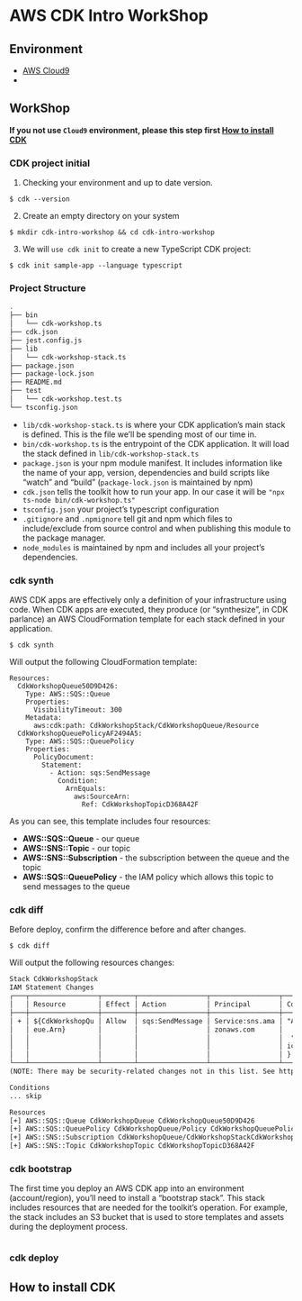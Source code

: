# AWS CDK Intro WorkShop

## Environment

- [AWS Cloud9](https://aws.amazon.com/cloud9/)
-

## WorkShop

**If you not use `Cloud9` environment, please this step first [How to install CDK](how-to-install-cdk)**

### CDK project initial 

1. Checking your environment and up to date version.

```
$ cdk --version
```

2. Create an empty directory on your system

```
$ mkdir cdk-intro-workshop && cd cdk-intro-workshop
```

3. We will `use cdk init` to create a new TypeScript CDK project:

```
$ cdk init sample-app --language typescript
```

### Project Structure

```bash
.
├── bin
│   └── cdk-workshop.ts
├── cdk.json
├── jest.config.js
├── lib
│   └── cdk-workshop-stack.ts
├── package.json
├── package-lock.json
├── README.md
├── test
│   └── cdk-workshop.test.ts
└── tsconfig.json
```

- `lib/cdk-workshop-stack.ts` is where your CDK application’s main stack is defined. This is the file we’ll be spending most of our time in.
- `bin/cdk-workshop.ts` is the entrypoint of the CDK application. It will load the stack defined in `lib/cdk-workshop-stack.ts`
- `package.json` is your npm module manifest. It includes information like the name of your app, version, dependencies and build scripts like “watch” and “build” (`package-lock.json` is maintained by npm)
- `cdk.json` tells the toolkit how to run your app. In our case it will be `"npx ts-node bin/cdk-workshop.ts"`
- `tsconfig.json` your project’s typescript configuration
- `.gitignore` and `.npmignore` tell git and npm which files to include/exclude from source control and when publishing this module to the package manager.
- `node_modules` is maintained by npm and includes all your project’s dependencies.

### cdk synth

AWS CDK apps are effectively only a definition of your infrastructure using code. When CDK apps are executed, they produce (or “synthesize”, in CDK parlance) an AWS CloudFormation template for each stack defined in your application.

```
$ cdk synth
```

Will output the following CloudFormation template:

```
Resources:
  CdkWorkshopQueue50D9D426:
    Type: AWS::SQS::Queue
    Properties:
      VisibilityTimeout: 300
    Metadata:
      aws:cdk:path: CdkWorkshopStack/CdkWorkshopQueue/Resource
  CdkWorkshopQueuePolicyAF2494A5:
    Type: AWS::SQS::QueuePolicy
    Properties:
      PolicyDocument:
        Statement:
          - Action: sqs:SendMessage
            Condition:
              ArnEquals:
                aws:SourceArn:
                  Ref: CdkWorkshopTopicD368A42F
```

As you can see, this template includes four resources:

- **AWS::SQS::Queue** - our queue
- **AWS::SNS::Topic** - our topic
- **AWS::SNS::Subscription** - the subscription between the queue and the topic
- **AWS::SQS::QueuePolicy** - the IAM policy which allows this topic to send messages to the queue

### cdk diff

Before deploy, confirm the difference before and after changes.

```
$ cdk diff
```

Will output the following resources changes:

```diff
Stack CdkWorkshopStack
IAM Statement Changes
┌───┬─────────────────┬────────┬─────────────────┬─────────────────┬────────────────────┐
│   │ Resource        │ Effect │ Action          │ Principal       │ Condition          │
├───┼─────────────────┼────────┼─────────────────┼─────────────────┼────────────────────┤
│ + │ ${CdkWorkshopQu │ Allow  │ sqs:SendMessage │ Service:sns.ama │ "ArnEquals": {     │
│   │ eue.Arn}        │        │                 │ zonaws.com      │   "aws:SourceArn": │
│   │                 │        │                 │                 │  "${CdkWorkshopTop │
│   │                 │        │                 │                 │ ic}"               │
│   │                 │        │                 │                 │ }                  │
└───┴─────────────────┴────────┴─────────────────┴─────────────────┴────────────────────┘
(NOTE: There may be security-related changes not in this list. See https://github.com/aws/aws-cdk/issues/1299)

Conditions
... skip

Resources
[+] AWS::SQS::Queue CdkWorkshopQueue CdkWorkshopQueue50D9D426 
[+] AWS::SQS::QueuePolicy CdkWorkshopQueue/Policy CdkWorkshopQueuePolicyAF2494A5 
[+] AWS::SNS::Subscription CdkWorkshopQueue/CdkWorkshopStackCdkWorkshopTopicD7BE9643 CdkWorkshopQueueCdkWorkshopStackCdkWorkshopTopicD7BE96438B5AD106 
[+] AWS::SNS::Topic CdkWorkshopTopic CdkWorkshopTopicD368A42F
```

### cdk bootstrap

The first time you deploy an AWS CDK app into an environment (account/region), you’ll need to install a “bootstrap stack”. This stack includes resources that are needed for the toolkit’s operation. For example, the stack includes an S3 bucket that is used to store templates and assets during the deployment process.

```
```

### cdk deploy



## How to install CDK




